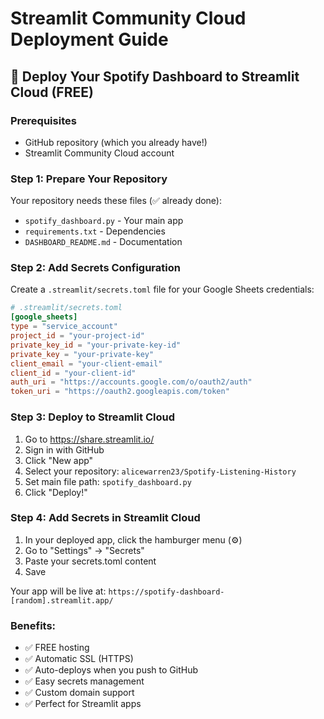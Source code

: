 # Streamlit Community Cloud Deployment Guide

## 🚀 Deploy Your Spotify Dashboard to Streamlit Cloud (FREE)

### Prerequisites
- GitHub repository (which you already have!)
- Streamlit Community Cloud account

### Step 1: Prepare Your Repository

Your repository needs these files (✅ already done):
- `spotify_dashboard.py` - Your main app
- `requirements.txt` - Dependencies
- `DASHBOARD_README.md` - Documentation

### Step 2: Add Secrets Configuration

Create a `.streamlit/secrets.toml` file for your Google Sheets credentials:

```toml
# .streamlit/secrets.toml
[google_sheets]
type = "service_account"
project_id = "your-project-id"
private_key_id = "your-private-key-id"
private_key = "your-private-key"
client_email = "your-client-email"
client_id = "your-client-id"
auth_uri = "https://accounts.google.com/o/oauth2/auth"
token_uri = "https://oauth2.googleapis.com/token"
```

### Step 3: Deploy to Streamlit Cloud

1. Go to https://share.streamlit.io/
2. Sign in with GitHub
3. Click "New app"
4. Select your repository: `alicewarren23/Spotify-Listening-History`
5. Set main file path: `spotify_dashboard.py`
6. Click "Deploy!"

### Step 4: Add Secrets in Streamlit Cloud

1. In your deployed app, click the hamburger menu (⚙️)
2. Go to "Settings" → "Secrets"
3. Paste your secrets.toml content
4. Save

Your app will be live at: `https://spotify-dashboard-[random].streamlit.app/`

### Benefits:
- ✅ FREE hosting
- ✅ Automatic SSL (HTTPS)
- ✅ Auto-deploys when you push to GitHub
- ✅ Easy secrets management
- ✅ Custom domain support
- ✅ Perfect for Streamlit apps
